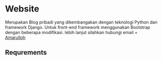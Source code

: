 # Website

Merupakan Blog pribadi yang dikembangakan dengan teknologi Python dan framework Django.
Untuk front-end framework menggunakan Bootstrap dengan beberapa modifikasi.
lebih lanjut silahkan hubungi email = [Amarulloh](krilinamar@gmail.com)

## Requrements

